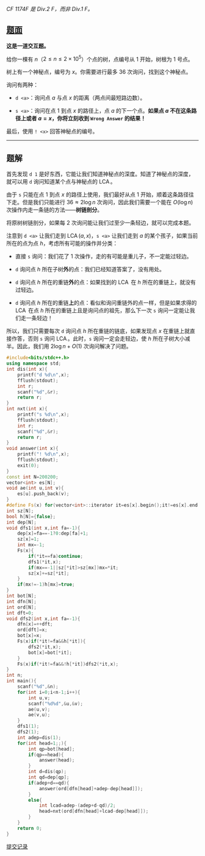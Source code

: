 _CF 1174F 是 Div.2 F，而非 Div.1 F。_

## [题面](https://codeforces.com/problemset/problem/1174/F)

**这是一道交互题。**

给你一棵有 $n$（$2 \le n \le {2 \times 10^5}$）个点的树，点编号从 $1$ 开始，树根为 $1$ 号点。

树上有一个神秘点，编号为 $x$。你需要进行最多 $36$ 次询问，找到这个神秘点。

询问有两种：

- `d <a>`：询问点 $a$ 与点 $x$ 的距离（两点间最短路边数）。

- `s <a>`：询问在点 $1$ 到点 $x$ 的路径上，点 $a$ 的下一个点。**如果点 $a$ 不在这条路径上或者 $a=x$，你将立刻收到 `Wrong Answer` 的结果！**

最后，使用 `! <x>` 回答神秘点的编号。

----

## 题解

<fold-block nocopy>

首先发现 `d 1` 是好东西，它能让我们知道神秘点的深度。知道了神秘点的深度，就可以用 `d` 询问知道某个点与神秘点的 $\operatorname{LCA}$。

由于 `s` 只能在点 $1$ 到点 $x$ 的路径上使用，我们最好从点 $1$ 开始，顺着这条路径往下走。但是我们只能进行 $36 ≈ 2\log n$ 次询问，因此我们需要一个能在 $O(\log n)$ 次操作内走一条链的方法——**树链剖分**。

将原树树链剖分，如果每 $2$ 次询问能让我们过至少一条轻边，就可以完成本题。

注意到 `d <a>` 让我们走到 $\operatorname{LCA}(a,x)$，`s <a>` 让我们走到 $a$ 的某个孩子，如果当前所在的点为点 $h$，考虑所有可能的操作并分类：

- 直接 `s` 询问：我们花了 $1$ 次操作，走的有可能是重儿子，不一定能过轻边。

- `d` 询问点 $h$ 所在子树**外**的点：我们已经知道答案了，没有用处。

- `d` 询问点 $h$ 所在的重链**外**的点：如果找到的 $\operatorname{LCA}$ 在 $h$ 所在的重链上，就没有过轻边。

- `d` 询问点 $h$ 所在的重链**上**的点：看似和询问重链外的点一样，但是如果求得的 $\operatorname{LCA}$  在点 $h$ 所在的重链上且是询问点的祖先，那么下一次 `s` 询问一定能让我们走一条轻边！

所以，我们只需要每次 `d` 询问点 $h$ 所在重链的链底，如果发现点 $x$ 在重链上就直接作答，否则 `s` 询问 $\operatorname{LCA}$。此时，`s` 询问一定会走轻边，使 $h$ 所在子树大小减半。因此，我们用 $2 \log n+O(1)$ 次询问解决了问题。

<fold-block title="代码">

```cpp
#include<bits/stdc++.h>
using namespace std;
int dis(int x){
	printf("d %d\n",x);
	fflush(stdout);
	int r;
	scanf("%d",&r);
	return r;
}
int nxt(int x){
	printf("s %d\n",x);
	fflush(stdout);
	int r;
	scanf("%d",&r);
	return r;
}
void answer(int x){
	printf("! %d\n",x);
	fflush(stdout);
	exit(0);
}
const int N=200200;
vector<int> es[N];
void ae(int u,int v){
	es[u].push_back(v);
}
#define Fs(x) for(vector<int>::iterator it=es[x].begin();it!=es[x].end();++it)
int sz[N];
bool h[N]={false};
int dep[N];
void dfs1(int x,int fa=-1){
	dep[x]=fa==-1?0:dep[fa]+1;
	sz[x]=1;
	int mx=-1;
	Fs(x){
		if(*it==fa)continue;
		dfs1(*it,x);
		if(mx==-1||sz[*it]>sz[mx])mx=*it;
		sz[x]+=sz[*it];
	}
	if(mx!=-1)h[mx]=true;
}
int bot[N];
int dfn[N];
int ord[N];
int dft=0;
void dfs2(int x,int fa=-1){
	dfn[x]=++dft;
	ord[dft]=x;
	bot[x]=x;
	Fs(x)if(*it!=fa&&h[*it]){
		dfs2(*it,x);
		bot[x]=bot[*it];
	}
	Fs(x)if(*it!=fa&&!h[*it])dfs2(*it,x);
}
int n;
int main(){
	scanf("%d",&n);
	for(int i=0;i<n-1;i++){
		int u,v;
		scanf("%d%d",&u,&v);
		ae(u,v);
		ae(v,u);
	}
	dfs1(1);
	dfs2(1);
	int adep=dis(1);
	for(int head=1;;){
		int qp=bot[head];
		if(qp==head){
			answer(head);
		}
		int d=dis(qp);
		int qd=dep[qp];
		if(adep+d==qd){
			answer(ord[dfn[head]+adep-dep[head]]);
		}
		else{
			int lcad=adep-(adep+d-qd)/2;
			head=nxt(ord[dfn[head]+lcad-dep[head]]);
		}
	}
	return 0;
}
```

</fold-block>

[提交记录](https://codeforces.com/contest/1174/submission/58433150)

</fold-block>